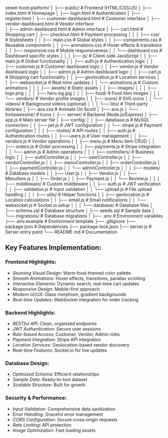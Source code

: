 street-food-platform/
│
├── public/                           # Frontend (HTML/CSS/JS)
│   ├── index.html                    # Homepage
│   ├── login.html                    # Authentication
│   ├── register.html
│   ├── customer-dashboard.html       # Customer interface
│   ├── vendor-dashboard.html         # Vendor interface  
│   ├── admin-dashboard.html          # Admin interface
│   ├── cart.html                     # Shopping cart
│   ├── checkout.html                 # Payment processing
│   │
│   ├── css/                          # Stylesheets
│   │   ├── main.css                  # Global styles
│   │   ├── components.css            # Reusable components
│   │   ├── animations.css            # Hover effects & transitions
│   │   ├── responsive.css            # Mobile responsiveness
│   │   └── dashboard.css             # Dashboard specific styles
│   │
│   ├── js/                           # Client-side JavaScript
│   │   ├── main.js                   # Global functionality
│   │   ├── auth.js                   # Authentication logic
│   │   ├── customer.js               # Customer dashboard logic
│   │   ├── vendor.js                 # Vendor dashboard logic
│   │   ├── admin.js                  # Admin dashboard logic
│   │   ├── cart.js                   # Shopping cart functionality
│   │   ├── geolocation.js            # Location services
│   │   ├── websocket.js              # Real-time updates
│   │   └── animations.js             # Custom animations
│   │
│   ├── assets/                       # Static assets
│   │   ├── images/
│   │   │   ├── logo.png
│   │   │   ├── hero-bg.jpg
│   │   │   ├── food/                 # Food item images
│   │   │   └── vendors/              # Vendor profile images
│   │   ├── icons/                    # SVG icons
│   │   └── videos/                   # Background videos (optional)
│   │
│   └── libs/                         # Third-party libraries
│       ├── aos.css                   # Animate On Scroll
│       ├── aos.js
│       └── fontawesome/              # Icons
│
├── server/                           # Backend (Node.js/Express)
│   ├── app.js                        # Main server file
│   ├── config/
│   │   ├── database.js               # MySQL connection
│   │   ├── jwt.js                    # JWT configuration
│   │   └── stripe.js                 # Payment configuration
│   │
│   ├── routes/                       # API routes
│   │   ├── auth.js                   # Authentication routes
│   │   ├── users.js                  # User management
│   │   ├── vendors.js                # Vendor operations
│   │   ├── menu.js                   # Menu item CRUD
│   │   ├── orders.js                 # Order processing
│   │   ├── payments.js               # Stripe integration
│   │   └── admin.js                  # Admin operations
│   │
│   ├── controllers/                  # Business logic
│   │   ├── authController.js
│   │   ├── userController.js
│   │   ├── vendorController.js
│   │   ├── menuController.js
│   │   ├── orderController.js
│   │   ├── paymentController.js
│   │   └── adminController.js
│   │
│   ├── models/                       # Database models
│   │   ├── User.js
│   │   ├── Vendor.js
│   │   ├── MenuItem.js
│   │   ├── Order.js
│   │   ├── Payment.js
│   │   └── Review.js
│   │
│   ├── middleware/                   # Custom middleware
│   │   ├── auth.js                   # JWT verification
│   │   ├── validation.js             # Input validation
│   │   └── upload.js                 # File upload handling
│   │
│   ├── utils/                        # Helper functions
│   │   ├── geolocation.js            # Location calculations
│   │   ├── email.js                  # Email notifications
│   │   └── websocket.js              # Socket.io setup
│   │
│   └── database/                     # Database files
│       ├── schema.sql                # Database structure
│       ├── seeds.sql                 # Sample data
│       └── migrations/               # Database migrations
│
├── .env                              # Environment variables
├── .env.example                      # Environment template
├── .gitignore
├── package.json                      # Dependencies
├── package-lock.json
├── server.js                         # Server entry point
└── README.md                         # Documentation

## Key Features Implementation:

### Frontend Highlights:
- *Stunning Visual Design*: Warm food-themed color palette
- *Smooth Animations*: Hover effects, transitions, parallax scrolling
- *Interactive Elements*: Dynamic search, real-time cart updates
- *Responsive Design*: Mobile-first approach
- *Modern UI/UX*: Glass morphism, gradient backgrounds
- *Real-time Updates*: WebSocket integration for order tracking

### Backend Highlights:
- *RESTful API*: Clean, organized endpoints
- *JWT Authentication*: Secure user sessions
- *Role-based Access*: Customer, Vendor, Admin roles
- *Payment Integration*: Stripe API integration
- *Location Services*: Geolocation-based vendor discovery
- *Real-time Features*: Socket.io for live updates

### Database Design:
- *Optimized Schema*: Efficient relationships
- *Sample Data*: Ready-to-test dataset
- *Scalable Structure*: Built for growth

### Security & Performance:
- *Input Validation*: Comprehensive data sanitization
- *Error Handling*: Graceful error management
- *CORS Configuration*: Secure cross-origin requests
- *Rate Limiting*: API protection
- *Image Optimization*: Fast loading assets
